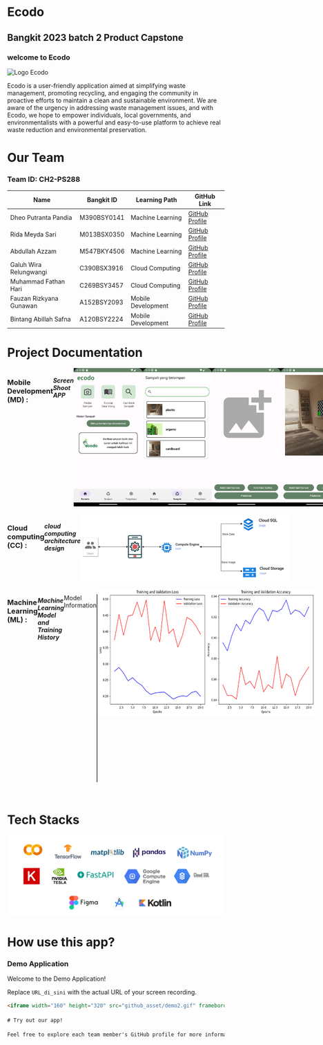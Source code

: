 # Ecodo
## Bangkit 2023 batch 2  Product Capstone
<h3>welcome to Ecodo</h3>

![Logo Ecodo](github_asset/logo_logo_primer.png)

<p>
Ecodo is a user-friendly application aimed at simplifying waste management, promoting recycling, and engaging the community in proactive efforts to maintain a clean and sustainable environment. We are aware of the urgency in addressing waste management issues, and with Ecodo, we hope to empower individuals, local governments, and environmentalists with a powerful and easy-to-use platform to achieve real waste reduction and environmental preservation.</p>

# Our Team

### Team ID: CH2-PS288

| Name                     | Bangkit ID    | Learning Path       | GitHub Link                               |
|--------------------------|---------------|---------------------|-------------------------------------------|
| Dheo Putranta Pandia     | M390BSY0141   | Machine Learning    | [GitHub Profile](https://github.com/dheepss123)  |
| Rida Meyda Sari          | M013BSX0350   | Machine Learning    | [GitHub Profile](https://github.com/meyyrida35)  |
| Abdullah Azzam           | M547BKY4506   | Machine Learning    | [GitHub Profile](https://github.com/Abdulazzam1)|
| Galuh Wira Relungwangi    | C390BSX3916   | Cloud Computing     | [GitHub Profile](https://github.com/Relungwangi)|
| Muhammad Fathan Hari     | C269BSY3457   | Cloud Computing     | [GitHub Profile](https://github.com/MFathanH)   |
| Fauzan Rizkyana Gunawan  | A152BSY2093   | Mobile Development  | [GitHub Profile](https://github.com/fauzanrizkyanag)|
| Bintang Abillah Safna    | A120BSY2224   | Mobile Development  | [GitHub Profile](https://github.com/BintangSafna)|

# Project Documentation
<!DOCTYPE html>
<html lang="id">
<head>
</head>
<body>
  <div style="display: flex; justify-content: space-between;">
<h3>Mobile Development (MD) : </h3>
<h5>Screen Shoot APP</h5>
  <img src="github_asset/ss1.jpeg" alt="Screenshot 1" width="160" height="320">
  <img src="github_asset/ss2.jpeg" alt="Screenshot 2" width="160" height="320">
  <img src="github_asset/ss3.jpeg" alt="Screenshot 3" width="160" height="320">
  <img src="github_asset/ss4.jpeg" alt="Screenshot 4" width="160" height="320">
  <img src="github_asset/ss5.jpeg" alt="Screenshot 4" width="160" height="320">
  </div>
  <br>
  <div style="display: flex; justify-content: space-between;">
  <h3> Cloud computing (CC) : </h3>
  <h5> cloud computing architecture design</h5>
  <img src="github_asset/cc_arcitechtur.png" alt="cc" width="482" height="155">
  </div>
  <br>
  <div style="display: flex; justify-content: space-between;">
  <h3> Machine Learning (ML) : </h3>
  <h5> Machine Learning Model and Training History</h5>
  <p>Model Information</p>
  <table border="1" cellpadding="8">
    <tr>
      <th>Layer (type)</th>
      <th>Output Shape</th>
      <th>Param #</th>
    </tr>
    <tr>
      <td>mobilenetv2_1.00_224 (Functional)</td>
      <td>(None, 7, 7, 1280)</td>
      <td>2257984</td>
    </tr>
    <tr>
      <td>global_average_pooling2d_1 (GlobalAveragePooling2D)</td>
      <td>(None, 1280)</td>
      <td>0</td>
    </tr>
    <tr>
      <td>dense_2 (Dense)</td>
      <td>(None, 128)</td>
      <td>163968</td>
    </tr>
    <tr>
      <td>dropout_1 (Dropout)</td>
      <td>(None, 128)</td>
      <td>0</td>
    </tr>
    <tr>
      <td>dense_3 (Dense)</td>
      <td>(None, 6)</td>
      <td>774</td>
    </tr>
    <tr>
      <td colspan="2">Total params</td>
      <td>2422726 (9.24 MB)</td>
    </tr>
    <tr>
      <td colspan="2">Trainable params</td>
      <td>164742 (643.52 KB)</td>
    </tr>
    <tr>
      <td colspan="2">Non-trainable params</td>
      <td>2257984 (8.61 MB)</td>
    </tr>
  </table>
  <br>
  <img src="github_asset/model_perform.png" alt="cc" width="595" height="295">
  </div>
</body>
</html>
<br>

# Tech Stacks
<img src="github_asset/tech stack.png" alt="cc" width="1080">

# How use this app?
### Demo Application

Welcome to the Demo Application!

Replace `URL_di_sini` with the actual URL of your screen recording.

```html
<iframe width="160" height="320" src="github_asset/demo2.gif" frameborder="0" allowfullscreen></iframe>

# Try out our app!

Feel free to explore each team member's GitHub profile for more information about their contributions and projects.

